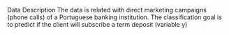 Data Description
The data is related with direct marketing campaigns (phone calls) of a Portuguese banking institution. The classification goal is to predict if the client will subscribe a term deposit (variable y)
